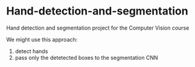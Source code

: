 # Hand-detection-and-segmentation
Hand detection and segmentation project for the Computer Vision course 
 
 
 We might use this approach:
  1. detect hands
  2. pass only the detetected boxes to the segmentation CNN
